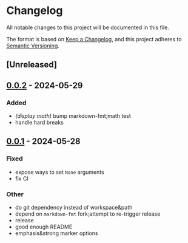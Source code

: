 # Changelog
All notable changes to this project will be documented in this file.

The format is based on [Keep a Changelog](https://keepachangelog.com/en/1.0.0/),
and this project adheres to [Semantic Versioning](https://semver.org/spec/v2.0.0.html).

## [Unreleased]

## [0.0.2](https://github.com/SichangHe/fmtm/compare/v0.0.1...v0.0.2) - 2024-05-29

### Added
- *(display math)* bump markdown-fmt;math test
- handle hard breaks

## [0.0.1](https://github.com/SichangHe/fmtm/compare/v0.0.0...v0.0.1) - 2024-05-28

### Fixed
- expose ways to set `None` arguments
- fix CI

### Other
- do git dependency instead of workspace&path
- depend on `markdown-fmt` fork;attempt to re-trigger release
- release
- good enough README
- emphasis&strong marker options
